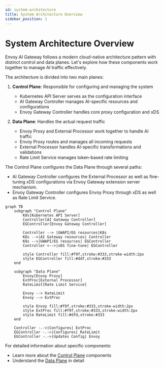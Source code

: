 ```yaml
---
id: system-architecture
title: System Architecture Overview
sidebar_position: 1
---
```


# System Architecture Overview

Envoy AI Gateway follows a modern cloud-native architecture pattern with distinct control and data planes. Let's explore how these components work together to manage AI traffic effectively.

The architecture is divided into two main planes:

1. **Control Plane**: Responsible for configuring and managing the system
   - Kubernetes API Server serves as the configuration interface
   - AI Gateway Controller manages AI-specific resources and configurations
   - Envoy Gateway Controller handles core proxy configuration and xDS

2. **Data Plane**: Handles the actual request traffic
   - Envoy Proxy and External Processor work together to handle AI traffic
   - Envoy Proxy routes and manages all incoming requests
   - External Processor handles AI-specific transformations and validations
   - Rate Limit Service manages token-based rate limiting

The Control Plane configures the Data Plane through several paths:
- AI Gateway Controller configures the External Processor as well as fine-tuning xDS configurations via Envoy Gateway extension server mechanism.
- Envoy Gateway Controller configures Envoy Proxy through xDS as well as Rate Limit Service.

```mermaid
graph TB
    subgraph "Control Plane"
        K8s[Kubernetes API Server]
        Controller[AI Gateway Controller]
        EGController[Envoy Gateway Controller]

        Controller --> |GWAPI/EG resources|K8s
        K8s -->|AI Gateway resources| Controller
        K8s -->|GWAPI/EG resources| EGController
        Controller <-->|xDS fine-tune| EGController

        style Controller fill:#f9f,stroke:#333,stroke-width:2px
        style EGController fill:#ddf,stroke:#333
    end

    subgraph "Data Plane"
        Envoy[Envoy Proxy]
        ExtProc[External Processor]
        RateLimit[Rate Limit Service]

        Envoy --> RateLimit
        Envoy --> ExtProc

        style Envoy fill:#f9f,stroke:#333,stroke-width:2px
        style ExtProc fill:#f9f,stroke:#333,stroke-width:2px
        style RateLimit fill:#dfd,stroke:#333
    end

    Controller -.->|Configures| ExtProc
    EGController -.->|Configures| RateLimit
    EGController -.->|Updates Config| Envoy
```
For detailed information about specific components:
- Learn more about the [Control Plane](./control-plane.md) components
- Understand the [Data Plane](./data-plane.md) in detail
